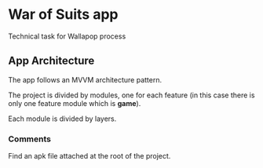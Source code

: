 # War of Suits app
Technical task for Wallapop process

## App Architecture

The app follows an MVVM architecture pattern.

The project is divided by modules, one for each feature (in this case there is only one feature module which is **game**).

Each module is divided by layers.

### Comments

Find an apk file attached at the root of the project.
